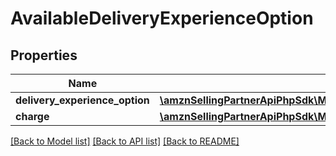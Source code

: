 # AvailableDeliveryExperienceOption

## Properties
Name | Type | Description | Notes
------------ | ------------- | ------------- | -------------
**delivery_experience_option** | [**\amznSellingPartnerApiPhpSdk\MerchantFulfillmentV0\Model\DeliveryExperienceOption**](DeliveryExperienceOption.md) |  | 
**charge** | [**\amznSellingPartnerApiPhpSdk\MerchantFulfillmentV0\Model\CurrencyAmount**](CurrencyAmount.md) |  | 

[[Back to Model list]](../../README.md#documentation-for-models) [[Back to API list]](../../README.md#documentation-for-api-endpoints) [[Back to README]](../../README.md)


